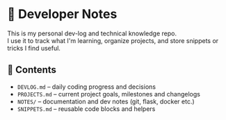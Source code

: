 # 🧠 Developer Notes

This is my personal dev-log and technical knowledge repo.  
I use it to track what I'm learning, organize projects, and store snippets or tricks I find useful.

## 📂 Contents

-   `DEVLOG.md` – daily coding progress and decisions
-   `PROJECTS.md` – current project goals, milestones and changelogs
-   `NOTES/` – documentation and dev notes (git, flask, docker etc.)
-   `SNIPPETS.md` – reusable code blocks and helpers

